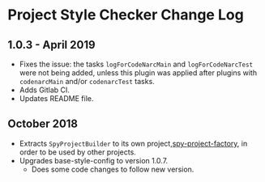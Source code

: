 # Project Style Checker Change Log

## 1.0.3 - April 2019

* Fixes the issue: the tasks `logForCodeNarcMain` and `logForCodeNarcTest` were not being added, unless this plugin was applied after plugins with `codenarcMain` and/or `codenarcTest` tasks.
* Adds Gitlab CI.
* Updates README file.

## October 2018

* Extracts `SpyProjectBuilder` to its own project,[spy-project-factory](https://github.com/gmullerb/spy-project-factory), in order to be used by other projects.
* Upgrades base-style-config to version 1.0.7.
  * Does some code changes to follow new version.
